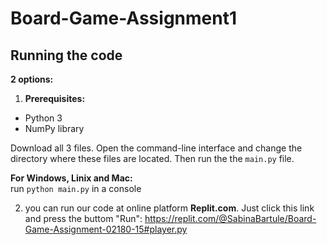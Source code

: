 # Board-Game-Assignment1
## Running the code
**2 options:** <br/>


1) **Prerequisites:**<br/>
- Python 3
- NumPy library<br/>

Download all 3 files. Open the command-line interface and change the directory where these files are located. Then run the the `main.py` file.

**For Windows, Linix and Mac:** <br/>
run `python main.py` in a console<br/>

2) you can run our code at online platform **Replit.com**. Just click this link and press the buttom "Run": https://replit.com/@SabinaBartule/Board-Game-Assignment-02180-15#player.py 



